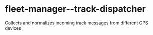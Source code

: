 # fleet-manager--track-dispatcher
Collects and normalizes incoming track messages from different GPS devices
